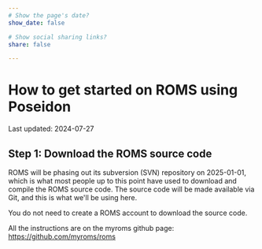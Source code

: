 ```yaml
---
# Show the page's date?
show_date: false

# Show social sharing links?
share: false

---
```


# How to get started on ROMS using Poseidon

Last updated: 2024-07-27

## Step 1: Download the ROMS source code

ROMS will be phasing out its subversion (SVN) repository on 2025-01-01, which is what most people up to this point have used to download and compile the ROMS source code. The source code will be made available via Git, and this is what we'll be using here.

You do not need to create a ROMS account to download the source code.

All the instructions are on the myroms github page: https://github.com/myroms/roms
